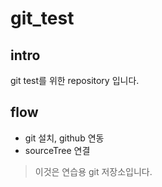 # git_test

## intro
git test를 위한 repository 입니다.

## flow
- git 설치, github 연동
- sourceTree 연결

> 이것은 연습용 git 저장소입니다.
